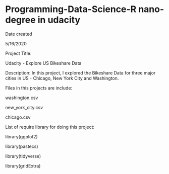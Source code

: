 # Programming-Data-Science-R nano-degree in udacity

Date created

5/16/2020

Project Title:

Udacity - Explore US Bikeshare Data

Description: In this project, I explored the Bikeshare Data for three major cities in US - Chicago, New York City and Washington.


Files in this projects are include:

washington.csv

new_york_city.csv

chicago.csv

 

List of require library for doing this project:


library(ggplot2)

library(pastecs)

library(tidyverse)

library(gridExtra)